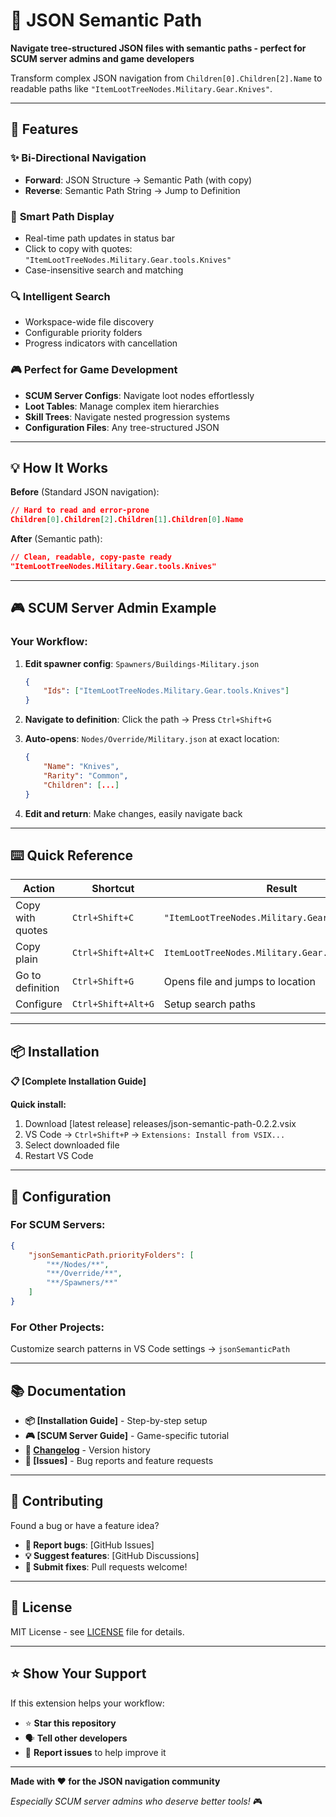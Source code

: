 # 🎯 JSON Semantic Path

**Navigate tree-structured JSON files with semantic paths - perfect for SCUM server admins and game developers**

Transform complex JSON navigation from `Children[0].Children[2].Name` to readable paths like `"ItemLootTreeNodes.Military.Gear.Knives"`.

---

## 🚀 Features

### ✨ **Bi-Directional Navigation**
- **Forward**: JSON Structure → Semantic Path (with copy)
- **Reverse**: Semantic Path String → Jump to Definition

### 📍 **Smart Path Display**
- Real-time path updates in status bar
- Click to copy with quotes: `"ItemLootTreeNodes.Military.Gear.tools.Knives"`
- Case-insensitive search and matching

### 🔍 **Intelligent Search**
- Workspace-wide file discovery
- Configurable priority folders
- Progress indicators with cancellation

### 🎮 **Perfect for Game Development**
- **SCUM Server Configs**: Navigate loot nodes effortlessly
- **Loot Tables**: Manage complex item hierarchies
- **Skill Trees**: Navigate nested progression systems
- **Configuration Files**: Any tree-structured JSON

---

## 💡 How It Works

**Before** (Standard JSON navigation):
```json
// Hard to read and error-prone
Children[0].Children[2].Children[1].Children[0].Name
```

**After** (Semantic path):
```json
// Clean, readable, copy-paste ready
"ItemLootTreeNodes.Military.Gear.tools.Knives"
```

---

## 🎮 SCUM Server Admin Example

### **Your Workflow:**
1. **Edit spawner config**: `Spawners/Buildings-Military.json`
   ```json
   {
       "Ids": ["ItemLootTreeNodes.Military.Gear.tools.Knives"]
   }
   ```

2. **Navigate to definition**: Click the path → Press `Ctrl+Shift+G`

3. **Auto-opens**: `Nodes/Override/Military.json` at exact location:
   ```json
   {
       "Name": "Knives",
       "Rarity": "Common",
       "Children": [...]
   }
   ```

4. **Edit and return**: Make changes, easily navigate back

---

## ⌨️ Quick Reference

| Action | Shortcut | Result |
|--------|----------|--------|
| Copy with quotes | `Ctrl+Shift+C` | `"ItemLootTreeNodes.Military.Gear.tools.Knives"` |
| Copy plain | `Ctrl+Shift+Alt+C` | `ItemLootTreeNodes.Military.Gear.tools.Knives` |
| Go to definition | `Ctrl+Shift+G` | Opens file and jumps to location |
| Configure | `Ctrl+Shift+Alt+G` | Setup search paths |

---

## 📦 Installation

**📋 [Complete Installation Guide]**

**Quick install:**
1. Download [latest release] releases/json-semantic-path-0.2.2.vsix
2. VS Code → `Ctrl+Shift+P` → `Extensions: Install from VSIX...`
3. Select downloaded file
4. Restart VS Code

---

## 🔧 Configuration

### **For SCUM Servers:**
```json
{
    "jsonSemanticPath.priorityFolders": [
        "**/Nodes/**", 
        "**/Override/**", 
        "**/Spawners/**"
    ]
}
```

### **For Other Projects:**
Customize search patterns in VS Code settings → `jsonSemanticPath`

---

## 📚 Documentation

- **📦 [Installation Guide]** - Step-by-step setup
- **🎮 [SCUM Server Guide]** - Game-specific tutorial
- **📝 [Changelog](CHANGELOG.md)** - Version history
- **🐛 [Issues]** - Bug reports and feature requests

---

## 🤝 Contributing

Found a bug or have a feature idea? 

- **🐛 Report bugs**: [GitHub Issues]
- **💡 Suggest features**: [GitHub Discussions]
- **🔧 Submit fixes**: Pull requests welcome!

---

## 📄 License

MIT License - see [LICENSE](LICENSE) file for details.

---

## ⭐ Show Your Support

If this extension helps your workflow:
- ⭐ **Star this repository**
- 🗣️ **Tell other developers**
- 🐛 **Report issues** to help improve it

---

**Made with ❤️ for the JSON navigation community**

*Especially SCUM server admins who deserve better tools!* 🎮